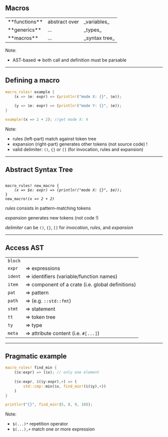 ## Macros

<table class="no-border center-mid">
<tr class="fragment"> <td>**functions**</td> <td>abstract over</td> <td>_variables_</td> </tr>
<tr class="fragment"> <td>**generics**</td> <td>...</td> <td>_types_</td>
<tr class="fragment"> <td>**macros**</td> <td>...</td> <td>_syntax tree_</td>
</table>

Note:
* AST-based ⇒ both call and definition must be parsable 

---

## Defining a macro

``` rust
macro_rules! example {
    (x => $e: expr) => (println!("mode X: {}", $e));
    
    (y => $e: expr) => (println!("mode Y: {}", $e));
}

example!(x => 2 + 2); //get mode X: 4
```

Note:
* rules (left-part) match against token tree
* expansion (right-part) generates other tokens (not source code) !
* valid delimiter: `()`, `{}` or `[]` (for invocation, rules and expansion)

---

## **A**bstract **S**yntax **T**ree

<pre><code data-trim data-noescape class="text">
macro_rules! new_macro {
    <i class="h3">(</i><i class="h1">x => $e: expr</i><i class="h3">)</i> => <i class="h3">(</i><i class="h2">println!("mode X: {}", $e)</i><i class="h3">)</i>;
}
new_macro!<i class="h3">(</i><i class="h4">x => 2 + 2</i><i class="h3">)</i>
</pre></code>

<i class="h1">rules</i> consists in pattern-matching tokens 

<i class="h2">expansion</i> generates new tokens (not code !)

<i class="h3">delimiter</i> can be `()`, `{}`, `[]` for <i class="h4">invocation</i>, <i class="h1">rules</i>, and <i class="h2">expansion</i>

---

## Access AST 

| | |
| --- | --- |
| `block` | |
| `expr` | ⇒ expressions
| `ident` | ⇒ identifiers (variable/function names)
| `item` | ⇒ component of a crate (i.e. global definitions)
| `pat` | ⇒ pattern
| `path` | ⇒ (e.g. `::std::fmt`)
| `stmt` | ⇒ statement
| `tt` | ⇒ token tree
| `ty` | ⇒ type
| `meta` | ⇒ attribute content (i.e. `#[...]`)
<!-- .element class="headless compact" -->

---

## Pragmatic example

``` rust
macro_rules! find_min {
    ($x:expr) => ($x); // only one element
    
    ($x:expr, $($y:expr),+) => (
        std::cmp::min($x, find_min!($($y),+))
    )
}

println!("{}", find_min!(5, 8, 9, 10));
```
Note:
* `$(...)*` repetition operator
* `$(...),+` match one or more expression
